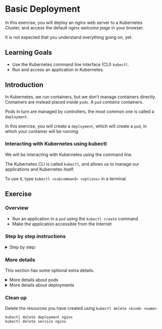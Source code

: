 # Basic Deployment

In this exercise, you will deploy an nginx web server to a Kubernetes Cluster, and access the default nginx _welcome page_ in your browser.

It is not expected that you understand everything going on, yet.

## Learning Goals

- Use the Kubernetes command line interface (CLI) `kubectl`.
- Run and access an application in Kubernetes.

## Introduction

In Kubernetes, we run containers, but we don't manage containers directly. Containers are instead placed inside `pods`.
A `pod` _contains_ containers.

Pods in turn are managed by controllers, the most common one is called a `deployment`.

In this exercise, you will create a `deployment`, which will create a `pod`, in which your container will be running.

### Interacting with Kubernetes using kubectl

We will be interacting with Kubernetes using the command line.

The Kubernetes CLI is called `kubectl`, and allows us to manage our applications and Kubernetes itself.

To use it, type `kubectl <subcommand> <options>` in a terminal.

## Exercise

### Overview

- Run an application in a `pod` using the `kubectl create` command
- Make the application accessible from the Internet

### Step by step instructions

<details>
<summary>Step by step:</summary>

## Run application using kubectl create command

We will use the [nginx](https://nginx.org/en/) webserver as an example of an application you might want to run in Kubernetes.

Here is the command to do it:

```
kubectl create deployment nginx --image=nginx:latest
```

Expected output:

```
deployment.apps/nginx created
```

We can ask Kubernetes about what resources it has, such as our `pod`.

We do this using the `kubectl get <kind>` command, in this case the `<kind>` will be `pod(s)`.

Verify that your pod was created and is running using kubectl:

```
kubectl get pods
```

Expected output:

```
NAME                     READY   STATUS    RESTARTS   AGE
nginx-6d666844f6-tjvk5   1/1     Running   0          15s
```

Awesome! Nginx is running.

## Make the application accessible from the internet

We are getting a little ahead of our exercises here, but to illustrate that we actually have
a functioning webserver running in our pod, let's try exposing it to the internet and access it from a browser!

First use the following command to create a `service` for your `deployment`:

> :bulb: A `service` is a networking abstraction that enables a lot of the neat networking features of Kubernetes.
> We will cover `services` in detail in a later exercise, so just go with it for now :-)

```
kubectl expose deployment nginx --port 80 --type NodePort
```

Expected output:

```
service/nginx exposed
```

Get the `service` called `nginx` and note down the NodePort, by finding the `PORT(S)` column and noting the number on the right side of the colon `:`

```
kubectl get service nginx
```

Expected output:

```
NAME        TYPE       CLUSTER-IP      EXTERNAL-IP   PORT(S)        AGE
nginx       NodePort   10.96.223.218   <none>        80:32458/TCP   12s
```

In this example, Kubernetes has chosen port `32458`, you will most likely get a different number.

Finally, look up the IP address of a node in the cluster with:

```
kubectl get nodes -o wide
```

> :bulb: The `-o wide` flag makes the output more verbose, i.e. to include the IPs

Expected output:

```
NAME    STATUS   . . . INTERNAL-IP  EXTERNAL-IP     . . .
node1   Ready    . . . 10.123.0.8   35.240.20.246   . . .
node2   Ready    . . . 10.123.0.7   35.205.245.42   . . .
```

In the example your external IPs are either `35.240.20.246` or `35.205.245.42`.

Since your `service` is of type `NodePort` it will be exposed on _all_ of the nodes. The service will be exposed on the port with the number you noted down above.

Choose one of the `EXTERNAL-IP`'s, and point your web browser to the address: `<EXTERNAL-IP>:<PORT>`.

In this example, the address could be `35.240.20.246:32458`, or `35.205.245.42:32458`.

You should see the default nginx webpage in your browser.

</details>

### More details

This section has some optional extra details.

<details>
<summary>More details about pods</summary>

A `pod` (_not container_) is the smallest building-block/worker-unit in Kubernetes,
it has a specification of one or more containers and exists for the duration of the containers;
if all the containers stop or terminate, the Pod is stopped.

</details>

<details>
<summary>More details about deployments</summary>

Usually a `pod` will be part of a `deployment`; a more controlled or _robust_ way of running `pod`s.
A deployment can be configured to automatically delete stopped or exited Pods and start new ones,
as well as run a number of identical Pods e.g. to provide high-availability.

</details>

### Clean up

Delete the resources you have created using `kubectl delete <kind> <name>`

```
kubectl delete deployment nginx
kubectl delete service nginx
```
